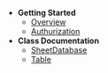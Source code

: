 <!-- docs/_sidebar.md -->

* **Getting Started**
  * [Overview](/)
  * [Authurization](getting-started/authentication)
* **Class Documentation**
  * [SheetDatabase](classdocs/sheetdatabase)
  * [Table](classdocs/table)